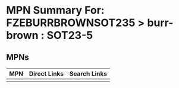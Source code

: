 



# MPN Summary For: FZEBURRBROWNSOT235 > burr-brown : SOT23-5

## MPNs
  

|MPN|Direct Links|Search Links|
| :--- | :--- | :--- |
||||
